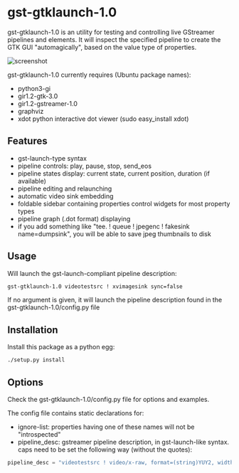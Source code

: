 # gst-gtklaunch-1.0

gst-gtklaunch-1.0 is an utility for testing and controlling live GStreamer pipelines and elements. It will inspect the specified pipeline to create the GTK GUI "automagically", based on the value type of properties.

![screenshot](https://raw.githubusercontent.com/UbiCastTeam/gst-gtklaunch/master/screenshot.png)

gst-gtklaunch-1.0 currently requires (Ubuntu package names):
   * python3-gi
   * gir1.2-gtk-3.0
   * gir1.2-gstreamer-1.0
   * graphviz 
   * xdot python interactive dot viewer (sudo easy_install xdot)

## Features

   * gst-launch-type syntax
   * pipeline controls: play, pause, stop, send_eos
   * pipeline states display: current state, current position, duration (if available)
   * pipeline editing and relaunching
   * automatic video sink embedding
   * foldable sidebar containing properties control widgets for most property types
   * pipeline graph (.dot format) displaying
   * if you add something like "tee. ! queue ! jpegenc ! fakesink name=dumpsink", you will be able to save jpeg thumbnails to disk

## Usage

Will launch the gst-launch-compliant pipeline description:

```bash
gst-gtklaunch-1.0 videotestsrc ! xvimagesink sync=false
```

If no argument is given, it will launch the pipeline description found in the gst-gtklaunch-1.0/config.py file

## Installation

Install this package as a python egg: 

```bash
./setup.py install
```

## Options

Check the gst-gtklaunch-1.0/config.py file for options and examples.

The config file contains static declarations for:
* ignore-list: properties having one of these names will not be "introspected"
* pipeline_desc: gstreamer pipeline description, in gst-launch-like syntax. caps need to be set the following way (without the quotes):

```python
pipeline_desc = "videotestsrc ! video/x-raw, format=(string)YUY2, width=(int)320, height=(int)240, framerate=(fraction)15/1 ! videoconvert !  videobalance ! queue ! xvimagesink"
```
